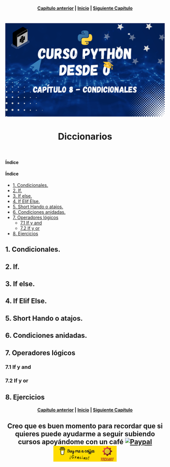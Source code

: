 <h4 align="center">
<a href="https://github.com/tecxion/Curso-Python/tree/main/07_Diccionarios/readme.md">Capítulo anterior</a> | <a href="https://github.com/tecxion/Curso-Python/tree/main">Inicio</a> | <a href="https://github.com/tecxion/Curso-Python/tree/main/09_Bucles/readme.md">Siguiente Capítulo</a>
</h4>

<h1 align="center">
<img src="https://github.com/tecxion/Curso-Python/blob/main/Media/condicionales.png">
</h1>


<h1 align="center">Diccionarios</h1><br>

<h4>Índice</h4>


<h4>Índice</h4>

- [1. Condicionales.](#1-condicionales)
- [2. If.](#2-if)
- [3. If else.](#3-if-else)
- [4. If Elif Else.](#4-if-elif-else)
- [5. Short Hando o atajos.](#5-short-hando-o-atajos)
- [6. Condiciones anidadas.](#6-condiciones-anidadas)
- [7. Operadores lógicos](#7-operadores-lógicos)
  - [7.1 If y and](#71-if-y-and)
  - [7.2 If y or](#72-if-y-or)
- [8. Ejercicios](#8-ejercicios)


<a name="1-condicionales"></a>

## 1. Condicionales.




<a name="2-if"></a>

## 2. If.



<a name="3-if-else"></a>

## 3. If else.



<a name="4-if-elif-else"></a>

## 4. If Elif Else.



<a name="5-short-hando-o-atajos"></a>

## 5. Short Hando o atajos.



<a name="6-condiciones-anidadas"></a>

## 6. Condiciones anidadas.



<a name="7-operadores-lógicos"></a>

## 7. Operadores lógicos



<a name="71-if-y-and"></a>

### 7.1 If y and



<a name="72-if-y-or"></a>

### 7.2 If y or



<a name="8-ejercicios"></a>

## 8. Ejercicios


<h4 align="center">
<a href="https://github.com/tecxion/Curso-Python/tree/main/07_Diccionarios/readme.md">Capítulo anterior</a> | <a href="https://github.com/tecxion/Curso-Python/tree/main">Inicio</a> | <a href="https://github.com/tecxion/Curso-Python/tree/main/09_Bucles/readme.md">Siguiente Capítulo</a>
</h4>

<h2 align="center">
Creo que es buen momento para recordar que si quieres puede ayudarme a seguir subiendo cursos apoyándome con un café
   <a href="https://paypal.me/jfmpkiko">
<img src="https://img.shields.io/badge/PayPal-00457C?style=for-the-badge&logo=paypal&logoColor=white" alt="Paypal" />  </a><a href="https://coff.ee/tecxart"><img src="https://github.com/tecxion/TecXion/blob/main/Media/cafe1.png" alt="Cafe">

</a>
</h2>